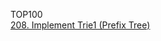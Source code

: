 TOP100  
[208. Implement Trie1 (Prefix Tree)](https://leetcode.com/problems/implement-trie-prefix-tree/description/)   





